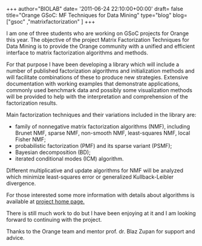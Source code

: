 +++
author="BIOLAB"
date= '2011-06-24 22:10:00+00:00'
draft= false
title="Orange GSoC: MF Techniques for Data Mining"
type="blog"
blog=["gsoc" ,"matrixfactorization" ]
+++

I am one of three students who are working on GSoC projects for Orange this year. The objective of the project Matrix Factorization Techniques for Data Mining is to provide the Orange community with a unified and efficient interface to matrix factorization algorithms and methods. 

For that purpose I have been developing a library which will include a number of published factorization algorithms and initialization methods and will facilitate combinations of these to produce new strategies. Extensive documentation with working examples that demonstrate applications, commonly used benchmark data and possibly some visualization methods will be provided to help with the interpretation and comprehension of the factorization results. 

Main factorization techniques and their variations included in the library are:   

* family of nonnegative matrix factorization algorithms (NMF), including Brunet NMF, sparse NMF, non-smooth NMF, least-squares NMF, local Fisher NMF;
* probabilistic factorization (PMF) and its sparse variant (PSMF);   
* Bayesian decomposition (BD);   
* iterated conditional modes (ICM) algorithm. 

Different multiplicative and update algorithms for NMF will be analyzed which minimize least-squares error or generalized Kullback-Leibler divergence. 

For those interested some more information with details about algorithms is available at [project home page.](http://orange.biolab.si/trac/intertrac/wiki%3AMatrixFactorization)

There is still much work to do but I have been enjoying at it and I am looking forward to continuing with the project. 

Thanks to the Orange team and mentor prof. dr. Blaz Zupan for support and advice.
